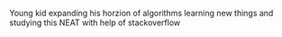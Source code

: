 Young kid expanding his horzion of algorithms learning new things and studying this NEAT with help of stackoverflow 

